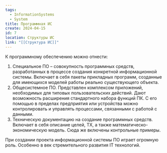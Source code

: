 ```yaml
---
tags:
  - InformationSystems
  - System
title: Программная ИС
create: 2024-04-15
id: 7
location: Структуры ИС
link: "[[Структура ИС]]"
---
```

К программному обеспечению можно отнести:

1. Специальное ПО – совокупность программных средств, разработанных в процессе создания конкретной информационной системы. Включает в себя пакеты прикладных программ, созданные для имеющихся моделей работы реально существующего объекта.
2. Общесистемное ПО. Представлен комплексом приложений, необходимых для типовых пользовательских действий. Дают возможность расширения стандартного набора функций ПК. С его помощью в пределах предприятия или устройства можно контролировать и управлять процессами, связанными с работой с данными.
3. Техническую документацию на создание программных средств. Включает в себя описание целей, ТХ, а также математическо-экономическую модель. Сюда же включены контрольные примеры.

При создании проекта информационной системы ПО играет огромную роль. Особенно в век стремительного развития IT технологий.